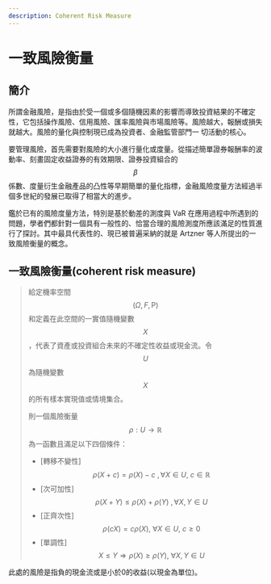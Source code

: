 ```yaml
---
description: Coherent Risk Measure
---
```


# 一致風險衡量

## 簡介

所謂金融風險，是指由於受一個或多個隨機因素的影響而導致投資結果的不確定性，它包括操作風險、信用風險、匯率風險與市場風險等。風險越大，報酬或損失就越大。風險的量化與控制現已成為投資者、金融監管部門一 切活動的核心。

要管理風險，首先需要對風險的大小進行量化或度量。從描述簡單證券報酬率的波動率、刻畫固定收益證券的有效期限、證券投資組合的$$\beta$$係數、度量衍生金融產品的凸性等早期簡單的量化指標，金融風險度量方法經過半個多世紀的發展已取得了相當大的進步。

鑑於已有的風險度量方法，特別是基於動差的測度與 VaR 在應用過程中所遇到的問題，學者們都針對一個具有一般性的、恰當合理的風險測度所應該滿足的性質進行了探討。其中最具代表性的、現已被普遍采納的就是 Artzner 等人所提出的一致風險衡量的概念。

## 一致風險衡量(coherent risk measure)

> 給定機率空間$$(\Omega, F, \mathrm{P})$$和定義在此空間的一實值隨機變數$$X$$，代表了資產或投資組合未來的不確定性收益或現金流。令$$U$$​為隨機變數$$X$$​的所有樣本實現值或情境集合。
>
> 則一個風險衡量$$\rho: U \rightarrow \mathbb{R}$$為一函數且滿足以下四個條件：
>
> * \[轉移不變性] $$\rho(X+c) = \rho(X)-c~, \forall X \in U, ~ c \in \mathbb{R}$$
> * \[次可加性] $$\rho(X+Y) \leq  \rho(X) + \rho(Y)~, \forall X, Y \in U$$
> * \[正齊次性] $$\rho(cX) = c  \rho(X), ~ \forall X \in U, ~ c \geq 0$$
> * \[單調性] $$X \leq Y \Rightarrow \rho(X) \geq  \rho(Y), ~ \forall X, Y \in U$$

此處的風險是指負的現金流或是小於0的收益(以現金為單位)。
